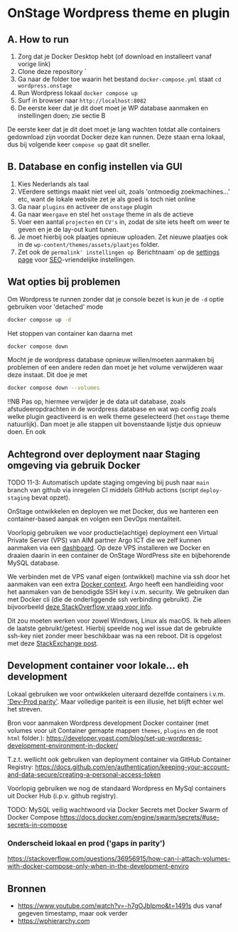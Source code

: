 # OnStage Wordpress theme en plugin

## A. How to run

1. Zorg dat je Docker Desktop hebt (of download en installeert vanaf vorige link)
2. Clone deze repository `
3. Ga naar de folder toe waarin het bestand `docker-compose.yml` staat `cd wordpress.onstage`
4. Run Wordpress lokaal  `docker compose up`
5. Surf in browser naar `http://localhost:8082`
6. De eerste keer dat je dit doet moet je WP database aanmaken en instellingen doen; zie sectie B

De eerste keer dat je dit doet moet je lang wachten totdat alle containers gedownload zijn voordat Docker deze kan runnen. Deze staan erna lokaal, dus bij volgende keer `compose up` gaat dit sneller.

## B. Database en config instellen via GUI

1. Kies Nederlands als taal
2. VEerdere settings maakt niet veel uit, zoals 'ontmoedig zoekmachines...' etc, want de lokale website zet je als goed is toch niet online
3. Ga naar `plugins` en activeer de `onstage` plugin
4. Ga naar `Weergave` en stel het `onstage` theme in als de actieve
5. Voer een aantal `projecten` en `CV's` in, zodat de site iets heeft om weer te geven en je de lay-out kunt tunen.
6. Je moet hierbij ook plaatjes opnieuw uploaden. Zet nieuwe plaatjes ook in de `wp-content/themes/assets/plaatjes` folder.
7. Zet ook de `permalink' instellingen op `Berichtnaam` op de [settings page](http://localhost:8082/wp-admin/options-permalink.php) voor [SEO](https://www.searchenginejournal.com/technical-seo/url-structure/)-vriendelijke instellingen.

## Wat opties bij problemen

Om Wordpress te runnen zonder dat je console bezet is kun je de `-d` optie gebruiken voor 'detached' mode

```bash
docker compose up -d
```

Het stoppen van container kan daarna met

```bash
docker compose down
```

Mocht je de wordpress database opnieuw willen/moeten aanmaken bij problemen of een andere reden dan moet je het volume verwijderen waar deze instaat. Dit doe je met

```bash
docker compose down --volumes
```

!!NB Pas op, hiermee verwijder je de data uit database, zoals afstudeeropdrachten in de wordpress database en wat wp config zoals welke plugin geactiveerd is en welk theme geselecteerd (het `onstage` theme natuurlijk). Dan moet je alle stappen uit bovenstaande lijstje dus opnieuw doen. En ook 

## Achtegrond over deployment naar Staging omgeving via gebruik Docker

TODO 11-3: Automatisch update staging omgeving bij push naar `main` branch van github via inregelen CI middels GitHub actions (script `deploy-staging` bevat opzet).

OnStage ontwikkelen en deployen we met Docker, dus we hanteren een container-based aanpak en volgen een DevOps mentaliteit.

Voorlopig gebruiken we voor productie(achtige) deployment een Virtual Private Server (VPS) van AIM partner Argo ICT die we zelf kunnen aanmaken via een [dashboard](https://cloud.argo-ict.net/#). Op deze VPS installeren we Docker en draaien daarin in een container de OnStage WordPress site en bijbehorende MySQL database.

We verbinden met de VPS vanaf eigen (ontwikkel) machine via ssh door het aanmaken van een extra [Docker context](https://docs.docker.com/engine/context/working-with-contexts/). Argo heeft een handleiding voor het aanmaken van de benodigde SSH key i.v.m. security. We gebruiken dan met Docker cli (die de onderliggende ssh verbinding gebruikt). Zie bijvoorbeeld [deze StackOverflow vraag voor info](https://stackoverflow.com/questions/63868735/docker-context-how-to-use-specific-ssh-key).

Dit zou moeten werken voor zowel Windows, Linux als macOS. Ik heb alleen de laatste gebruikt/getest. Hierbij speelde nog wel issue dat de gebruikte ssh-key niet zonder meer beschikbaar was na een reboot. Dit is opgelost met deze [StackExchange post](https://unix.stackexchange.com/questions/140075/ssh-add-is-not-persistent-between-reboots).

## Development container voor lokale... eh development

Lokaal gebruiken we voor ontwikkelen uiteraard dezelfde containers i.v.m. ['Dev-Prod parity'](https://12factor.net/dev-prod-parity). Maar volledige pariteit is een illusie, het blijft echter wel het streven.

Bron voor aanmaken Wordpress development Docker container (met volumes voor uit Container gemapte mappen `themes`, `plugins` en de root `html` folder.):
<https://developer.yoast.com/blog/set-up-wordpress-development-environment-in-docker/>

T.z.t. wellicht ook gebruiken van deployment container via GitHub Container Registry:
<https://docs.github.com/en/authentication/keeping-your-account-and-data-secure/creating-a-personal-access-token>

Voorlopig gebruiken we nog de standaard Wordpress en MySql containers uit Docker Hub (i.p.v. github registry).

TODO: MySQL veilig wachtwoord via Docker Secrets met Docker Swarm of Docker Compose
<https://docs.docker.com/engine/swarm/secrets/#use-secrets-in-compose>

### Onderscheid lokaal en prod ('gaps in parity')

https://stackoverflow.com/questions/36956915/how-can-i-attach-volumes-with-docker-compose-only-when-in-the-development-enviro

## Bronnen

- <https://www.youtube.com/watch?v=-h7gOJbIpmo&t=1491s> dus vanaf gegeven timestamp, maar ook verder
- <https://wphierarchy.com>
